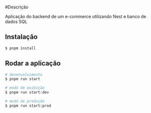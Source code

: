 #Descrição

Aplicação do backend de um e-commerce utilizando Nest e banco de dados SQL

## Instalação

```bash
$ pnpm install
```

## Rodar a aplicação

```bash
# desenvolvimento
$ pnpm run start

# modo de exibição
$ pnpm run start:dev

# modo de produção
$ pnpm run start:prod
```
